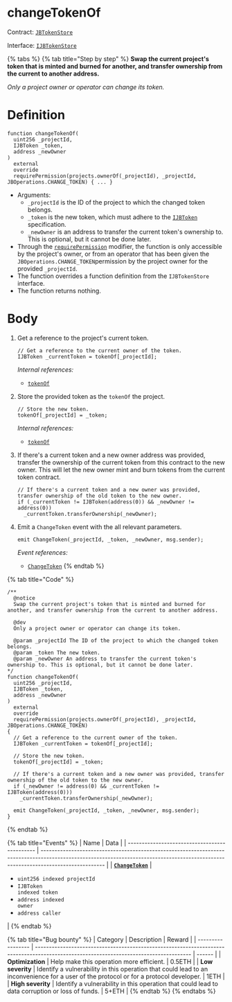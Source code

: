 # changeTokenOf

Contract: [`JBTokenStore`](../)​‌

Interface: [`IJBTokenStore`](../../../interfaces/ijbtokenstore.md)

{% tabs %}
{% tab title="Step by step" %}
**Swap the current project's token that is minted and burned for another, and transfer ownership from the current to another address.**

_Only a project owner or operator can change its token._

# Definition

```solidity
function changeTokenOf(
  uint256 _projectId,
  IJBToken _token,
  address _newOwner
)
  external
  override
  requirePermission(projects.ownerOf(_projectId), _projectId, JBOperations.CHANGE_TOKEN) { ... }
```

* Arguments:
  * `_projectId` is the ID of the project to which the changed token belongs.
  * `_token` is the new token, which must adhere to the [`IJBToken`](../../../interfaces/ijbtoken.md) specification.
  * `_newOwner` is an address to transfer the current token's ownership to. This is optional, but it cannot be done later.
* Through the [`requirePermission`](../../or-abstract/jboperatable/modifiers/requirepermission.md) modifier, the function is only accessible by the project's owner, or from an operator that has been given the `JBOperations.CHANGE_TOKEN`permission by the project owner for the provided `_projectId`.
* The function overrides a function definition from the `IJBTokenStore` interface.
* The function returns nothing.

# Body

1.  Get a reference to the project's current token.

    ```solidity
    // Get a reference to the current owner of the token.
    IJBToken _currentToken = tokenOf[_projectId];
    ```

    _Internal references:_

    * [`tokenOf`](../properties/tokenof.md)
2.  Store the provided token as the `tokenOf` the project.

    ```solidity
    // Store the new token.
    tokenOf[_projectId] = _token;
    ```

    _Internal references:_

    * [`tokenOf`](../properties/tokenof.md)
3.  If there's a current token and a new owner address was provided, transfer the ownership of the current token from this contract to the new owner. This will let the new owner mint and burn tokens from the current token contract.

    ```solidity
    // If there's a current token and a new owner was provided, transfer ownership of the old token to the new owner.
    if (_currentToken != IJBToken(address(0)) && _newOwner != address(0))
      _currentToken.transferOwnership(_newOwner);
    ```
4.  Emit a `ChangeToken` event with the all relevant parameters.

    ```solidity
    emit ChangeToken(_projectId, _token, _newOwner, msg.sender);
    ```

    _Event references:_

    * [`ChangeToken`](../events/changetoken.md)
{% endtab %}

{% tab title="Code" %}
```solidity
/**
  @notice 
  Swap the current project's token that is minted and burned for another, and transfer ownership from the current to another address.

  @dev
  Only a project owner or operator can change its token.

  @param _projectId The ID of the project to which the changed token belongs.
  @param _token The new token.
  @param _newOwner An address to transfer the current token's ownership to. This is optional, but it cannot be done later.
*/
function changeTokenOf(
  uint256 _projectId,
  IJBToken _token,
  address _newOwner
)
  external
  override
  requirePermission(projects.ownerOf(_projectId), _projectId, JBOperations.CHANGE_TOKEN)
{
  // Get a reference to the current owner of the token.
  IJBToken _currentToken = tokenOf[_projectId];

  // Store the new token.
  tokenOf[_projectId] = _token;

  // If there's a current token and a new owner was provided, transfer ownership of the old token to the new owner.
  if (_newOwner != address(0) && _currentToken != IJBToken(address(0)))
    _currentToken.transferOwnership(_newOwner);

  emit ChangeToken(_projectId, _token, _newOwner, msg.sender);
}
```
{% endtab %}

{% tab title="Events" %}
| Name                                          | Data                                                                                                                                                                                |
| --------------------------------------------- | ----------------------------------------------------------------------------------------------------------------------------------------------------------------------------------- |
| [**`ChangeToken`**](../events/usenewtoken.md) | <ul><li><code>uint256 indexed projectId</code></li><li><code>IJBToken indexed token</code></li><li><code>address indexed owner</code></li><li><code>address caller</code></li></ul> |
{% endtab %}

{% tab title="Bug bounty" %}
| Category          | Description                                                                                                                            | Reward |
| ----------------- | -------------------------------------------------------------------------------------------------------------------------------------- | ------ |
| **Optimization**  | Help make this operation more efficient.                                                                                               | 0.5ETH |
| **Low severity**  | Identify a vulnerability in this operation that could lead to an inconvenience for a user of the protocol or for a protocol developer. | 1ETH   |
| **High severity** | Identify a vulnerability in this operation that could lead to data corruption or loss of funds.                                        | 5+ETH  |
{% endtab %}
{% endtabs %}
